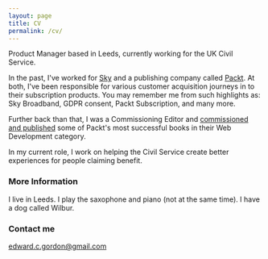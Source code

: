 ```yaml
---
layout: page
title: CV
permalink: /cv/
---
```


Product Manager based in Leeds, currently working for the UK Civil Service.

In the past, I've worked for [Sky](https://www.sky.com/shop/broadband-talk/) and a publishing company called [Packt](https://subscribe.packtpub.com/). At both, I've been responsible for various customer acquisition journeys in to their subscription products. You may remember me from such highlights as: Sky Broadband, GDPR consent, Packt Subscription, and many more.

Further back than that, I was a Commissioning Editor and [commissioned and published](https://www.oreilly.com/search/?query=Edward%20Gordon%20Packt&extended_publisher_data=true&highlight=true&include_assessments=false&include_case_studies=true&include_courses=true&include_orioles=true&include_playlists=true&include_collections=true&include_notebooks=true&is_academic_institution_account=false&source=user&publishers=Packt%20Publishing&sort=publication_date&facet_json=true&page=0) some of Packt's most successful books in their Web Development category.

In my current role, I work on helping the Civil Service create better experiences for people claiming benefit.

### More Information

I live in Leeds. I play the saxophone and piano (not at the same time). I have a dog called Wilbur.

### Contact me

[edward.c.gordon@gmail.com](mailto:edward.c.gordon+githubBlog@gmail.com)
